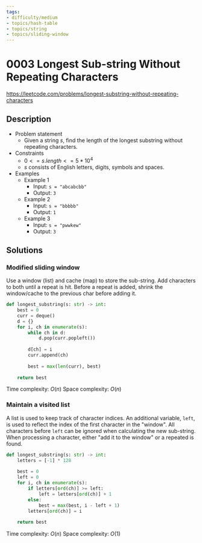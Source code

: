 ```yaml
---
tags:
- difficulty/medium
- topics/hash-table
- topics/string
- topics/sliding-window
---
```


# 0003 Longest Sub-string Without Repeating Characters

<https://leetcode.com/problems/longest-substring-without-repeating-characters>

## Description

- Problem statement
    - Given a string $s$, find the length of the longest substring without repeating characters.
- Constraints
    - $0 <= s.length <= 5*10^4$
    - $s$ consists of English letters, digits, symbols and spaces.
- Examples
    - Example 1
        - Input: `s = "abcabcbb"`
        - Output: `3`
    - Example 2
        - Input: `s = "bbbbb"`
        - Output: `1`
    - Example 3
        - Input: `s = "pwwkew"`
        - Output: `3`

## Solutions

### Modified sliding window

Use a window (list) and cache (map) to store the sub-string.
Add characters to both until a repeat is hit.
Before a repeat is added, shrink the window/cache to the previous char before adding it.

```python
def longest_substring(s: str) -> int:
    best = 0
    curr = deque()
    d = {}
    for i, ch in enumerate(s):
        while ch in d:
            d.pop(curr.popleft())
            
        d[ch] = i
        curr.append(ch)
        
        best = max(len(curr), best)
        
    return best
```

Time complexity: $O(n)$
Space complexity: $O(n)$

### Maintain a visited list

A list is used to keep track of character indices.
An additional variable, `left`, is used to reflect the index of the first character in the "window".
All characters before `left` can be ignored when calculating the new sub-string.
When processing a character, either "add it to the window" or a repeated is found.

```python
def longest_substring(s: str) -> int:
    letters = [-1] * 128
    
    best = 0
    left = 0
    for i, ch in enumerate(s):
        if letters[ord(ch)] >= left:
            left = letters[ord(ch)] + 1
        else:
            best = max(best, i - left + 1)
        letters[ord(ch)] = i
        
    return best
```

Time complexity: $O(n)$
Space complexity: $O(1)$
